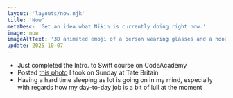 ```yaml
---
layout: 'layouts/now.njk'
title: 'Now'
metaDesc: 'Get an idea what Nikin is currently doing right now.'
image: now
imageAltText: '3D animated emoji of a person wearing glasses and a hoodie is focused on a laptop screen..'
update: 2025-10-07
---
```

- Just completed the Intro. to Swift course on CodeAcademy
- Posted [this photo](https://everydaylens.photos/photo/the-corridor-of-wandering-souls/) I took on Sunday at Tate Britain
- Having a hard time sleeping as lot is going on in my mind, especially with regards how my day-to-day job is a bit of lull at the moment
